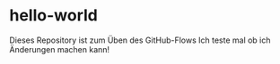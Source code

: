 # hello-world
Dieses Repository ist zum Üben des GitHub-Flows
Ich teste mal ob ich Änderungen machen kann!
